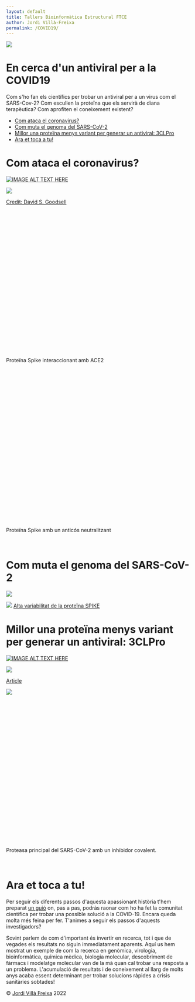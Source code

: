 ```yaml
---
layout: default
title: Tallers Bioinformàtica Estructural FTCE
author: Jordi Villà-Freixa
permalink: /COVID19/
---
```

 <head>
    <meta charset="utf-8">
    <title>{{ page.title }}</title>
<script src="https://cdn.jsdelivr.net/npm/babel-polyfill/dist/polyfill.min.js"></script>
    <!-- Web component polyfill (only loads what it needs) -->
<script src="https://cdn.jsdelivr.net/npm/@webcomponents/webcomponentsjs/webcomponents-lite.js" charset="utf-8"></script>
    <!-- Required to polyfill modern browsers as code is ES5 for IE... -->
<script src="https://cdn.jsdelivr.net/npm/@webcomponents/webcomponentsjs/custom-elements-es5-adapter.js" charset="utf-8"></script>

<link rel="stylesheet" type="text/css" href="https://www.ebi.ac.uk/pdbe/pdb-component-library/css/pdbe-molstar-1.2.1.css">
<script type="text/javascript" src="https://www.ebi.ac.uk/pdbe/pdb-component-library/js/pdbe-molstar-component-1.2.1.js"></script>
<style>
        #myViewer{
          float:none;
          width:400px;
          height:400px;
          position:relative;
        }
    </style>
  </head>



![](../figures/FCTE.png)

<h1>En cerca d'un antiviral per a la COVID19</h1>


Com s'ho fan els científics per trobar un antiviral per a un virus com el SARS-Cov-2? Com escullen la proteïna que els servirà de diana terapèutica? Com aprofiten el coneixement existent?

- [Com ataca el coronavirus?](#com-ataca-el-coronavirus)
- [Com muta el genoma del SARS-CoV-2](#com-muta-el-genoma-del-sars-cov-2)
- [Millor una proteïna menys variant per generar un antiviral: 3CLPro](#millor-una-proteïna-menys-variant-per-generar-un-antiviral-3clpro)
- [Ara et toca a tu!](#ara-et-toca-a-tu)

# Com ataca el coronavirus?

[![IMAGE ALT TEXT HERE](https://img.youtube.com/vi/5DGwOJXSxqg/0.jpg)](https://youtu.be/5DGwOJXSxqg?t=42)


![](../figures/sars-cov-2-fusion.png)

[Credit: David S. Goodsell](https://pdb101.rcsb.org/sci-art/goodsell-gallery/sars-cov-2-fusion)

<p>
<div id="myViewer">
<pdbe-molstar id="pdbeMolstarComponent" molecule-id="7df4" hide-controls="false"></pdbe-molstar>
</div>
Proteïna Spike interaccionant amb ACE2
</p>
<br>  

<p>
<div id="myViewer">
<pdbe-molstar id="pdbeMolstarComponent" molecule-id="6wpt" hide-controls="false"></pdbe-molstar>
</div>
Proteïna Spike amb un anticós neutralitzant
</p>
<br>  

# Com muta el genoma del SARS-CoV-2
![](../figures/genome-illustr-2021-update2.png)

![](../figures/variabilitatOmicron.png)
[Alta variabilitat de la proteïna SPIKE](https://covdb.stanford.edu/variants/omicron_ba_1_3/)

# Millor una proteïna menys variant per generar un antiviral: 3CLPro

[![IMAGE ALT TEXT HERE](https://img.youtube.com/vi/WQzjXHKBSY8/0.jpg)](https://youtu.be/WQzjXHKBSY8)

![](../figures/44_2022_2951_Fig1_HTML.png)

[Article](https://link-springer-com.biblioremot.uvic.cat/article/10.1007/s00044-022-02951-6)

![](../figures/MSA_variants_Mpro.png)


<p>
<div id="myViewer">
<pdbe-molstar id="pdbeMolstarComponent" molecule-id="6yb7" hide-controls="false"></pdbe-molstar>
</div>
Proteasa principal del SARS-CoV-2 amb un inhibidor covalent.
</p>
<br>  

# Ara et toca a tu!

Per seguir els diferents passos d'aquesta apassionant història t'hem preparat [un guió](https://biocomputing-teaching.github.io/Proteines/GuioCOVID19/) on, pas a pas, podràs raonar com ho ha fet la comunitat científica per trobar una possible solució a la COVID-19. Encara queda molta més feina per fer. T'animes a seguir els passos d'aquests investigadors?

Sovint parlem de com d'important és invertir en recerca, tot i que de vegades els resultats no siguin immediatament aparents. Aquí us hem mostrat un exemple de com la recerca en genòmica, virologia, bioinformàtica, química mèdica, biologia molecular, descobriment de fàrmacs i modelatge molecular van de la mà quan cal trobar una resposta a un problema. L'acumulació de resultats i de coneixement al llarg de molts anys acaba essent determinant per trobar solucions ràpides a crisis sanitàries sobtades!


&copy; [Jordi Villà Freixa](https://mon.uvic.cat/cbbl/members/) 2022
